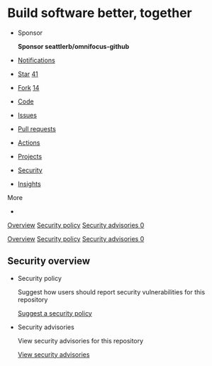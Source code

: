 # Build software better, together

* Sponsor

   **Sponsor seattlerb/omnifocus-github**

*  [Notifications](https://github.com/login?return_to=%2Fseattlerb%2Fomnifocus-github)
*  [ Star](https://github.com/login?return_to=%2Fseattlerb%2Fomnifocus-github) [41](seattlerb-omnifocus-github.md)
*  [Fork](https://github.com/login?return_to=%2Fseattlerb%2Fomnifocus-github) [14](network/seattlerb-omnifocus-github.md)
*  [Code]()
*  [Issues](seattlerb-omnifocus-github-1.md)
*  [Pull requests](seattlerb-omnifocus-github-2.md)
*  [Actions](seattlerb-omnifocus-github-3.md)
*  [Projects](seattlerb-omnifocus-github-4.md)
*  [Security](build-software-better-together.md)
*  [Insights](seattlerb-omnifocus-github-5.md)

More

* 
 [Overview](build-software-better-together.md) [Security policy](https://github.com/seattlerb/omnifocus-github/security/policy) [Security advisories 0](https://github.com/seattlerb/omnifocus-github/security/advisories)

 [Overview](build-software-better-together.md) [Security policy](https://github.com/seattlerb/omnifocus-github/security/policy) [Security advisories 0](https://github.com/seattlerb/omnifocus-github/security/advisories)

## Security overview

* Security policy

   Suggest how users should report security vulnerabilities for this repository

   [Suggest a security policy](https://github.com/seattlerb/omnifocus-github/security/policy)

* Security advisories

   View security advisories for this repository

  [View security advisories](https://github.com/seattlerb/omnifocus-github/security/advisories)

